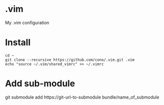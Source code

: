 # .vim

My .vim configuration

# Install

```shell
cd ~
git clone --recursive https://github.com/cono/.vim.git .vim
echo "source ~/.vim/shared_vimrc" >> ~/.vimrc
```

# Add sub-module

git submodule add https://git-url-to-submodule bundle/name_of_submodule
